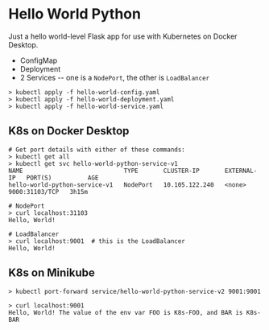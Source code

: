 # Hello World Python

Just a hello world-level Flask app for use with Kubernetes on Docker Desktop.

- ConfigMap
- Deployment
- 2 Services -- one is a `NodePort`, the other is `LoadBalancer`

```
> kubectl apply -f hello-world-config.yaml
> kubectl apply -f hello-world-deployment.yaml
> kubectl apply -f hello-world-service.yaml
```

## K8s on Docker Desktop

```
# Get port details with either of these commands:
> kubectl get all
> kubectl get svc hello-world-python-service-v1
NAME                            TYPE       CLUSTER-IP       EXTERNAL-IP   PORT(S)          AGE
hello-world-python-service-v1   NodePort   10.105.122.240   <none>        9000:31103/TCP   3h15m

# NodePort
> curl localhost:31103
Hello, World!

# LoadBalancer
> curl localhost:9001  # this is the LoadBalancer
Hello, World!
```
## K8s on Minikube

```
> kubectl port-forward service/hello-world-python-service-v2 9001:9001

> curl localhost:9001
Hello, World! The value of the env var FOO is K8s-FOO, and BAR is K8s-BAR
```